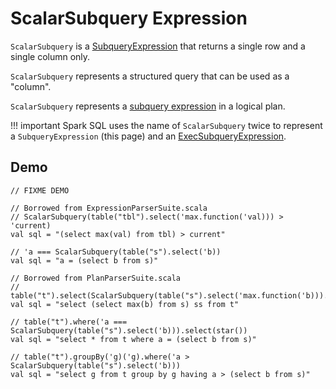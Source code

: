 # ScalarSubquery Expression

`ScalarSubquery` is a [SubqueryExpression](SubqueryExpression.md) that returns a single row and a single column only.

`ScalarSubquery` represents a structured query that can be used as a "column".

`ScalarSubquery` represents a [subquery expression](../sql/AstBuilder.md#visitSubqueryExpression) in a logical plan.

!!! important
    Spark SQL uses the name of `ScalarSubquery` twice to represent a `SubqueryExpression` (this page) and an [ExecSubqueryExpression](ExecSubqueryExpression-ScalarSubquery.md).

## Demo

```text
// FIXME DEMO

// Borrowed from ExpressionParserSuite.scala
// ScalarSubquery(table("tbl").select('max.function('val))) > 'current)
val sql = "(select max(val) from tbl) > current"

// 'a === ScalarSubquery(table("s").select('b))
val sql = "a = (select b from s)"

// Borrowed from PlanParserSuite.scala
// table("t").select(ScalarSubquery(table("s").select('max.function('b))).as("ss"))
val sql = "select (select max(b) from s) ss from t"

// table("t").where('a === ScalarSubquery(table("s").select('b))).select(star())
val sql = "select * from t where a = (select b from s)"

// table("t").groupBy('g)('g).where('a > ScalarSubquery(table("s").select('b)))
val sql = "select g from t group by g having a > (select b from s)"
```
